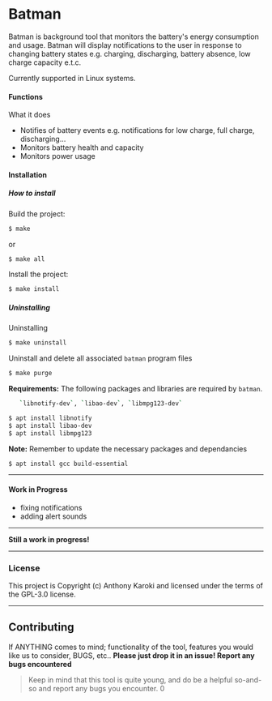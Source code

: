 # Batman
Batman is background tool that monitors the battery's energy consumption and usage. Batman will display notifications to the
user in response to changing battery states e.g. charging, discharging, battery absence, low charge capacity e.t.c.

Currently supported in Linux systems.


#### Functions
What it does

 - Notifies of battery events e.g. notifications for low charge, full charge, discharging...
 - Monitors battery health and capacity
 - Monitors power usage


#### Installation
##### How to install

Build the project:
```sh
$ make
```
or
```sh
$ make all
```

Install the project:

```sh
$ make install
```

##### Uninstalling
Uninstalling
```sh
$ make uninstall
```
Uninstall and delete all associated `batman` program files
```sh
$ make purge
```

**Requirements:** The following packages and libraries are required by `batman`. 
```sh
   `libnotify-dev`, `libao-dev`, `libmpg123-dev`
```
```sh
$ apt install libnotify
$ apt install libao-dev
$ apt install libmpg123
```
**Note:** Remember to update the necessary packages and dependancies
```sh
$ apt install gcc build-essential
```

----


#### Work in Progress
 - fixing notifications
 - adding alert sounds

----
**Still a work in progress!**

----
### License

This project is Copyright (c) Anthony Karoki and licensed under the terms of the GPL-3.0 license.

----
## Contributing
If ANYTHING comes to mind; functionality of the tool, features you would like us to consider, BUGS, etc.. 
**Please just drop it in an issue! Report any bugs encountered**
> Keep in mind that this tool is quite young, and do be a
> helpful so-and-so and report any bugs you encounter.
0
